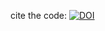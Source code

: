 cite the code: [![DOI](https://zenodo.org/badge/833798301.svg)](https://zenodo.org/doi/10.5281/zenodo.12828143)
